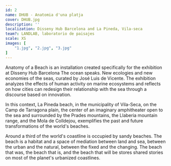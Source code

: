 ```yaml
---
id: 2
name: DHUB - Anatomia d'una platja
cover: DHUB.jpg
description: ''
localization: Disseny Hub Barcelona and La Pineda, Vila-seca
team?: LANDLAB, laboratorio de paisajes
scale: XS
images: [
    "1.jpg", "2.jpg", "3.jpg"
]
---
```


Anatomy of a Beach is an installation created specifically for the exhibition at Disseny Hub Barcelona The ocean speaks. New ecologies and new economies of the seas, curated by José Luis de Vicente. The exhibition analyzes the effects of human activity on marine ecosystems and reflects on how cities can redesign their relationship with the sea through a discourse based on innovation.

In this context, La Pineda beach, in the municipality of Vila-Seca, on the Camp de Tarragona plain, the center of an imaginary amphitheater open to the sea and surrounded by the Prades mountains, the Llaberia mountain range, and the Mola de Colldejou, exemplifies the past and future transformations of the world's beaches. 

Around a third of the world's coastline is occupied by sandy beaches. The beach is a habitat and a space of mediation between land and sea, between the urban and the natural, between the fixed and the changing. The beach that was, the beach that is, and the beach that will be stores shared stories on most of the planet's urbanized coastlines.
